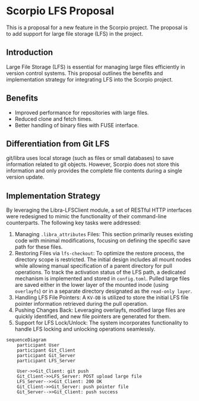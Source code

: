# Scorpio LFS Proposal
This is a proposal for a new feature in the Scorpio project. The proposal is to add support for large file storage (LFS) in the project.
## Introduction
Large File Storage (LFS) is essential for managing large files efficiently in version control systems. This proposal outlines the benefits and implementation strategy for integrating LFS into the Scorpio project.

## Benefits
- Improved performance for repositories with large files.
- Reduced clone and fetch times.
- Better handling of binary files with FUSE interface.

## Differentiation from Git LFS

git/libra uses local storage (such as files or small databases) to save information related to git objects. However, Scorpio does not store this information and only provides the complete file contents during a single version update.

## Implementation Strategy
By leveraging the Libra-LFSClient module, a set of RESTful HTTP interfaces were redesigned to mimic the functionality of their command-line counterparts. The following key tasks were addressed:
1. Managing `.libra_attributes` Files: This section primarily reuses existing code with minimal modifications, focusing on defining the specific save path for these files.
2. Restoring Files via `lfs-checkout`: To optimize the restore process, the directory scope is restricted. The initial design includes all mount nodes while allowing manual specification of a parent directory for pull operations. To track the activation status of the LFS path, a dedicated mechanism is implemented and stored in `config.toml`. Pulled large files are saved either in the lower layer of the mounted inode (using `overlayfs`) or in a separate directory designated as the `read-only layer`.
3. Handling LFS File Pointers: A `KV-DB` is utilized to store the initial LFS file pointer information retrieved during the pull operation.
4. Pushing Changes Back: Leveraging overlayfs, modified large files are quickly identified, and new file pointers are generated for them.
5. Support for LFS Lock/Unlock: The system incorporates functionality to handle LFS locking and unlocking operations seamlessly.

```mermaid 
sequenceDiagram
    participant User
    participant Git_Client
    participant Git_Server
    participant LFS_Server

    User->>Git_Client: git push
    Git_Client->>LFS_Server: POST upload large file
    LFS_Server-->>Git_Client: 200 OK
    Git_Client->>Git_Server: push pointer file
    Git_Server-->>Git_Client: push success
```